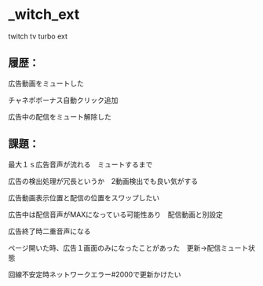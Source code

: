 # _witch_ext
twitch tv turbo ext

## 履歴：

広告動画をミュートした

チャネポボーナス自動クリック追加

広告中の配信をミュート解除した

## 課題：

最大１ｓ広告音声が流れる　ミュートするまで

広告の検出処理が冗長というか　2動画検出でも良い気がする

広告動画表示位置と配信の位置をスワップしたい

広告中は配信音声がMAXになっている可能性あり　配信動画と別設定

広告終了時二重音声になる

ページ開いた時、広告１画面のみになったことがあった　更新→配信ミュート状態

回線不安定時ネットワークエラー#2000で更新かけたい
